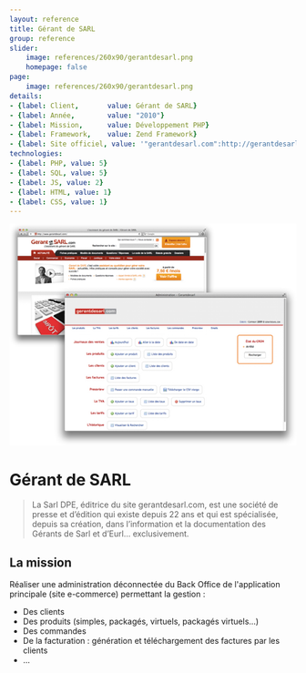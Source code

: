 ```yaml
---
layout: reference
title: Gérant de SARL
group: reference
slider:
    image: references/260x90/gerantdesarl.png
    homepage: false
page:
    image: references/260x90/gerantdesarl.png
details:
- {label: Client,       value: Gérant de SARL}
- {label: Année,        value: "2010"}
- {label: Mission,      value: Développement PHP}
- {label: Framework,    value: Zend Framework}
- {label: Site officiel, value: '"gerantdesarl.com":http://gerantdesarl.com/'}
technologies:
- {label: PHP, value: 5}
- {label: SQL, value: 5}
- {label: JS, value: 2}
- {label: HTML, value: 1}
- {label: CSS, value: 1}
---
```


![Capture d'écran de l'application][main_image]

# Gérant de SARL

> La Sarl DPE, éditrice du site gerantdesarl.com, est une société de presse et d’édition qui existe depuis 22 ans et qui est spécialisée, depuis sa création, dans l’information et la documentation des Gérants de Sarl et d’Eurl… exclusivement.

## La mission

Réaliser une administration déconnectée du Back Office de l'application principale (site e-commerce) permettant la gestion :

- Des clients
- Des produits (simples, packagés, virtuels, packagés virtuels...)
- Des commandes
- De la facturation : génération et téléchargement des factures par les clients
- ...

[main_image]: /img/references/gerantdesarl.png "Capture d'écran de l'application"
